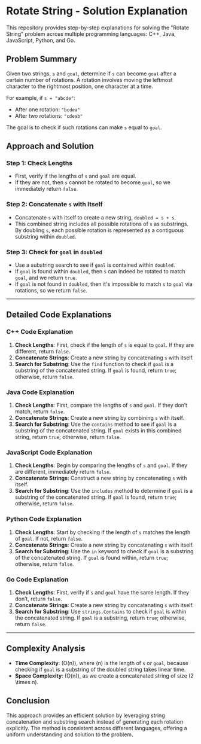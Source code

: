 # Rotate String - Solution Explanation

This repository provides step-by-step explanations for solving the "Rotate String" problem across multiple programming languages: C++, Java, JavaScript, Python, and Go.

## Problem Summary

Given two strings, `s` and `goal`, determine if `s` can become `goal` after a certain number of rotations. A rotation involves moving the leftmost character to the rightmost position, one character at a time.

For example, if `s = "abcde"`:

- After one rotation: `"bcdea"`
- After two rotations: `"cdeab"`

The goal is to check if such rotations can make `s` equal to `goal`.

## Approach and Solution

### Step 1: Check Lengths

- First, verify if the lengths of `s` and `goal` are equal.
- If they are not, then `s` cannot be rotated to become `goal`, so we immediately return `false`.

### Step 2: Concatenate `s` with Itself

- Concatenate `s` with itself to create a new string, `doubled = s + s`.
- This combined string includes all possible rotations of `s` as substrings. By doubling `s`, each possible rotation is represented as a contiguous substring within `doubled`.

### Step 3: Check for `goal` in `doubled`

- Use a substring search to see if `goal` is contained within `doubled`.
- If `goal` is found within `doubled`, then `s` can indeed be rotated to match `goal`, and we return `true`.
- If `goal` is not found in `doubled`, then it's impossible to match `s` to `goal` via rotations, so we return `false`.

---

## Detailed Code Explanations

### C++ Code Explanation

1. **Check Lengths**: First, check if the length of `s` is equal to `goal`. If they are different, return `false`.
2. **Concatenate Strings**: Create a new string by concatenating `s` with itself.
3. **Search for Substring**: Use the `find` function to check if `goal` is a substring of the concatenated string. If `goal` is found, return `true`; otherwise, return `false`.

### Java Code Explanation

1. **Check Lengths**: First, compare the lengths of `s` and `goal`. If they don’t match, return `false`.
2. **Concatenate Strings**: Create a new string by combining `s` with itself.
3. **Search for Substring**: Use the `contains` method to see if `goal` is a substring of the concatenated string. If `goal` exists in this combined string, return `true`; otherwise, return `false`.

### JavaScript Code Explanation

1. **Check Lengths**: Begin by comparing the lengths of `s` and `goal`. If they are different, immediately return `false`.
2. **Concatenate Strings**: Construct a new string by concatenating `s` with itself.
3. **Search for Substring**: Use the `includes` method to determine if `goal` is a substring of the concatenated string. If `goal` is found, return `true`; otherwise, return `false`.

### Python Code Explanation

1. **Check Lengths**: Start by checking if the length of `s` matches the length of `goal`. If not, return `false`.
2. **Concatenate Strings**: Create a new string by concatenating `s` with itself.
3. **Search for Substring**: Use the `in` keyword to check if `goal` is a substring of the concatenated string. If `goal` is found within, return `true`; otherwise, return `false`.

### Go Code Explanation

1. **Check Lengths**: First, verify if `s` and `goal` have the same length. If they don’t, return `false`.
2. **Concatenate Strings**: Create a new string by concatenating `s` with itself.
3. **Search for Substring**: Use `strings.Contains` to check if `goal` is within the concatenated string. If `goal` is a substring, return `true`; otherwise, return `false`.

---

## Complexity Analysis

- **Time Complexity**: \(O(n)\), where \(n\) is the length of `s` or `goal`, because checking if `goal` is a substring of the doubled string takes linear time.
- **Space Complexity**: \(O(n)\), as we create a concatenated string of size \(2 \times n\).

## Conclusion

This approach provides an efficient solution by leveraging string concatenation and substring search instead of generating each rotation explicitly. The method is consistent across different languages, offering a uniform understanding and solution to the problem.
